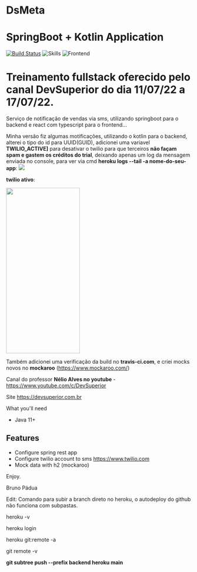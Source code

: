 # DsMeta
# SpringBoot + Kotlin Application

[![Build Status](https://app.travis-ci.com/bapadua/ds-meta.svg?branch=main)](https://travis-ci.org/bapadua/ds-meta)
![Skills](https://img.shields.io/badge/Spring-Kotlin-blueviolet?style=plastic&logo=springboot)
![Frontend](https://img.shields.io/badge/React-Typescript-orange?style=plastic&logo=react)

# Treinamento fullstack oferecido pelo canal DevSuperior do dia 11/07/22 a 17/07/22.


Serviço de notificação de vendas via sms, utilizando springboot para o backend
e react com typescript para o frontend... 

Minha versão fiz algumas motificações, utilizando o kotlin para o backend, alterei o tipo do id para UUID(GUID), adicionei uma variavel **TWILIO_ACTIVE]** para 
desativar o twilio para que terceiros **não façam spam e gastem os créditos do trial**, deixando apenas um log da mensagem enviada no console, para ver via cmd
**heroku logs --tail -a nome-do-seu-app**:
<img src='https://user-images.githubusercontent.com/3621327/179404968-8fff2ffa-d8e0-436c-a4fd-9e3fb8c32e3e.png'>

**twilio ativo**:

<img src='https://user-images.githubusercontent.com/3621327/179405001-4fefde3e-ab6f-4898-a8b9-d1ea0d833987.png' width='200' height='450'>

Também adicionei uma verificação da build no **travis-ci.com**, e criei mocks novos no **mockaroo** (https://www.mockaroo.com/)


Canal do professor **Nélio Alves no youtube** - https://www.youtube.com/c/DevSuperior

Site https://devsuperior.com.br

What you'll need

- Java 11+
## Features
- Configure spring rest app
- Configure twilio account to sms https://www.twilio.com
- Mock data with h2 (mockaroo)

Enjoy.

Bruno Pádua

Edit: Comando para subir a branch direto no heroku, o autodeploy do github não funciona com subpastas.
  
heroku -v

heroku login

heroku git:remote -a <nome-do-app>
  
git remote -v
  
**git subtree push --prefix backend heroku main**
